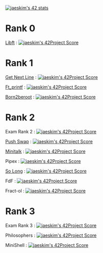 [![jaeskim's 42 stats](https://badge42.herokuapp.com/api/stats/cmaginot?privacyName=true)](https://github.com/JaeSeoKim/badge42)

# Rank 0

[Libft](https://github.com/Freya-Tenebrae/libft) : [![jaeskim's 42Project Score](https://badge42.herokuapp.com/api/project/cmaginot/Libft)](https://github.com/JaeSeoKim/badge42)

# Rank 1

[Get Next Line](https://github.com/Freya-Tenebrae/Get_next_line) : [![jaeskim's 42Project Score](https://badge42.herokuapp.com/api/project/cmaginot/get_next_line)](https://github.com/JaeSeoKim/badge42)

[Ft_printf](https://github.com/Freya-Tenebrae/ft_printf) : [![jaeskim's 42Project Score](https://badge42.herokuapp.com/api/project/cmaginot/ft_printf)](https://github.com/JaeSeoKim/badge42)

[Born2beroot](https://github.com/Freya-Tenebrae/Born2beroot) : [![jaeskim's 42Project Score](https://badge42.herokuapp.com/api/project/cmaginot/Born2beroot)](https://github.com/JaeSeoKim/badge42)

# Rank 2

Exam Rank 2 : [![jaeskim's 42Project Score](https://badge42.herokuapp.com/api/project/cmaginot/exam-rank-02)](https://github.com/JaeSeoKim/badge42)

[Push Swap](https://github.com/Freya-Tenebrae/Push_Swap) : [![jaeskim's 42Project Score](https://badge42.herokuapp.com/api/project/cmaginot/push_swap)](https://github.com/JaeSeoKim/badge42)

[Minitalk](https://github.com/Freya-Tenebrae/Minitalk) : [![jaeskim's 42Project Score](https://badge42.herokuapp.com/api/project/cmaginot/minitalk)](https://github.com/JaeSeoKim/badge42)

Pipex : [![jaeskim's 42Project Score](https://badge42.herokuapp.com/api/project/cmaginot/pipex)](https://github.com/JaeSeoKim/badge42)

[So Long](https://github.com/Freya-Tenebrae/So_Long) : [![jaeskim's 42Project Score](https://badge42.herokuapp.com/api/project/cmaginot/so_long)](https://github.com/JaeSeoKim/badge42)

FdF : [![jaeskim's 42Project Score](https://badge42.herokuapp.com/api/project/cmaginot/fdf)](https://github.com/JaeSeoKim/badge42)

Fract-ol : [![jaeskim's 42Project Score](https://badge42.herokuapp.com/api/project/cmaginot/fract-ol)](https://github.com/JaeSeoKim/badge42)

# Rank 3

Exam Rank 3 : [![jaeskim's 42Project Score](https://badge42.herokuapp.com/api/project/cmaginot/exam-rank-03)](https://github.com/JaeSeoKim/badge42)

Philosophers : [![jaeskim's 42Project Score](https://badge42.herokuapp.com/api/project/cmaginot/philosophers)](https://github.com/JaeSeoKim/badge42)

MiniShell : [![jaeskim's 42Project Score](https://badge42.herokuapp.com/api/project/cmaginot/minishell)](https://github.com/JaeSeoKim/badge42)
